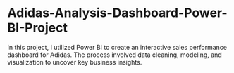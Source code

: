 # Adidas-Analysis-Dashboard-Power-BI-Project
In this project, I utilized Power BI to create an interactive sales performance dashboard for Adidas. The process involved data cleaning, modeling, and visualization to uncover key business insights.
